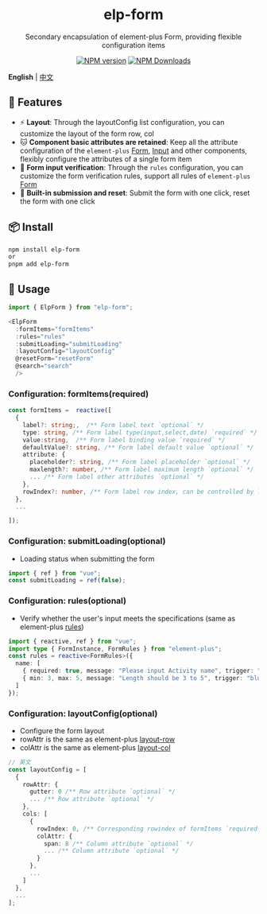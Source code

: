 <h1 align="center">elp-form</h1>
<p align="center">Secondary encapsulation of element-plus Form, providing flexible configuration items</p>

<p align="center">
<a href="https://www.npmjs.com/package/elp-form" target="__blank"><img src="https://img.shields.io/npm/v/elp-form?color=a1b858&label=" alt="NPM version"></a>
<a href="https://www.npmjs.com/package/elp-form" target="__blank"><img alt="NPM Downloads" src="https://img.shields.io/npm/dm/elp-form?color=50a36f&label="></a>
</p>

**English** | [中文](./README.zh-CN.md)

<!-- - [预览地址](https://#) -->

## 🚀 Features

- ⚡ **Layout**: Through the layoutConfig list configuration, you can customize the layout of the form row, col
- 🐱 **Component basic attributes are retained**: Keep all the attribute configuration of the `element-plus` [Form](https://element-plus.org/zh-CN/component/table.html), [Input](https://element-plus.org/zh-CN/component/input.html) and other components, flexibly configure the attributes of a single form item
- 🎈 **Form input verification**: Through the `rules` configuration, you can customize the form verification rules, support all rules of `element-plus` [Form](https://element-plus.org/zh-CN/component/form.html#rules)
- 🥏 **Built-in submission and reset**: Submit the form with one click, reset the form with one click

## 📦 Install

```bash
npm install elp-form
or
pnpm add elp-form
```

## 🦄 Usage

```ts
import { ElpForm } from "elp-form";

<ElpForm
  :formItems="formItems"
  :rules="rules"
  :submitLoading="submitLoading"
  :layoutConfig="layoutConfig"
  @resetForm="resetForm"
  @search="search"
  />
```

### Configuration: formItems(required)

```ts
const formItems =  reactive([
  {
    label?: string;,  /** Form label text `optional` */
    type: string, /** Form label type(input,select,date) `required` */
    value:string,  /** Form label binding value `required` */
    defaultValue?: string, /** Form label default value `optional` */
    attribute: {
      placeholder?: string, /** Form label placeholder `optional` */
      maxlength?: number, /** Form label maximum length `optional` */
      ... /** Form label other attributes `optional` */
    },
    rowIndex?: number, /** Form label row index, can be controlled by layoutConfig `optional` */
  },
  ...

]);
```

### Configuration: submitLoading(optional)

- Loading status when submitting the form

```ts
import { ref } from "vue";
const submitLoading = ref(false);
```

### Configuration: rules(optional)

- Verify whether the user's input meets the specifications (same as element-plus [rules](https://element-plus.org/zh-CN/component/form.html#rules))

```ts
import { reactive, ref } from "vue";
import type { FormInstance, FormRules } from "element-plus";
const rules = reactive<FormRules>({
  name: [
    { required: true, message: "Please input Activity name", trigger: "blur" },
    { min: 3, max: 5, message: "Length should be 3 to 5", trigger: "blur" }
  ]
});
```

### Configuration: layoutConfig(optional)

- Configure the form layout
- rowAttr is the same as element-plus [layout-row](https://element-plus.org/zh-CN/component/layout.html#row-%E5%B1%9E%E6%80%A7)
- colAttr is the same as element-plus [layout-col](https://element-plus.org/zh-CN/component/layout.html#col-%E5%B1%9E%E6%80%A7)

```ts
// 英文
const layoutConfig = [
  {
    rowAttr: {
      gutter: 0 /** Row attribute `optional` */
      ... /** Row attribute `optional` */
    },
    cols: [
      {
        rowIndex: 0, /** Corresponding rowindex of formItems `required` */
        colAttr: {
          span: 8 /** Column attribute `optional` */
          ... /** Column attribute `optional` */
        }
      },
      ...
    ]
  },
  ...
];
```

```

```
